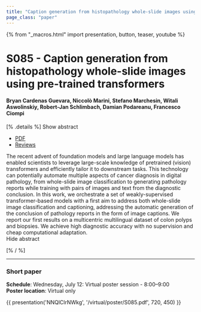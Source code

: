 ```yaml
---
title: "Caption generation from histopathology whole-slide images using pre-trained transformers"
page_class: "paper"
---
```


{% from "_macros.html" import presentation, button, teaser, youtube %}

# S085 - Caption generation from histopathology whole-slide images using pre-trained transformers

#### Bryan Cardenas Guevara, Niccolò Marini, Stefano Marchesin, Witali Aswolinskiy, Robert-Jan Schlimbach, Damian Podareanu, Francesco Ciompi


[% .details %]
<a class="toggle_visibility" data-selector=".abstract" data-level="3">Show abstract</a>
- <a href="https://openreview.net/pdf?id=gpsfGAOUs58">PDF</a>
- <a href="https://openreview.net/forum?id=gpsfGAOUs58">Reviews</a>

<p>
    <span class="abstract">
        The recent advent of foundation models and large language models has enabled scientists to leverage large-scale knowledge of pretrained (vision) transformers and efficiently tailor it to downstream tasks. This technology can potentially automate multiple aspects of cancer diagnosis in digital pathology, from whole-slide image classification to generating pathology reports while training with pairs of images and text from the diagnostic conclusion. In this work, we orchestrate a set of weakly-supervised transformer-based models with a first aim to address both whole-slide image classification and captioning, addressing the automatic generation of the conclusion of pathology reports in the form of image captions. We report our first results on a multicentric multilingual dataset of colon polyps and biopsies. We achieve high diagnostic accuracy with no supervision and cheap computational adaptation.
        <br>
        <span class="actions"><a class="toggle_visibility" data-level="2">Hide abstract</a></span>
    </span>
</p>
[% / %]

---


### Short paper

**Schedule**: Wednesday, July 12: Virtual poster session - 8:00–9:00<br>
**Poster location**: Virtual only

{{ presentation('NNQlClrNWkg', '/virtual/poster/S085.pdf', 720, 450) }}